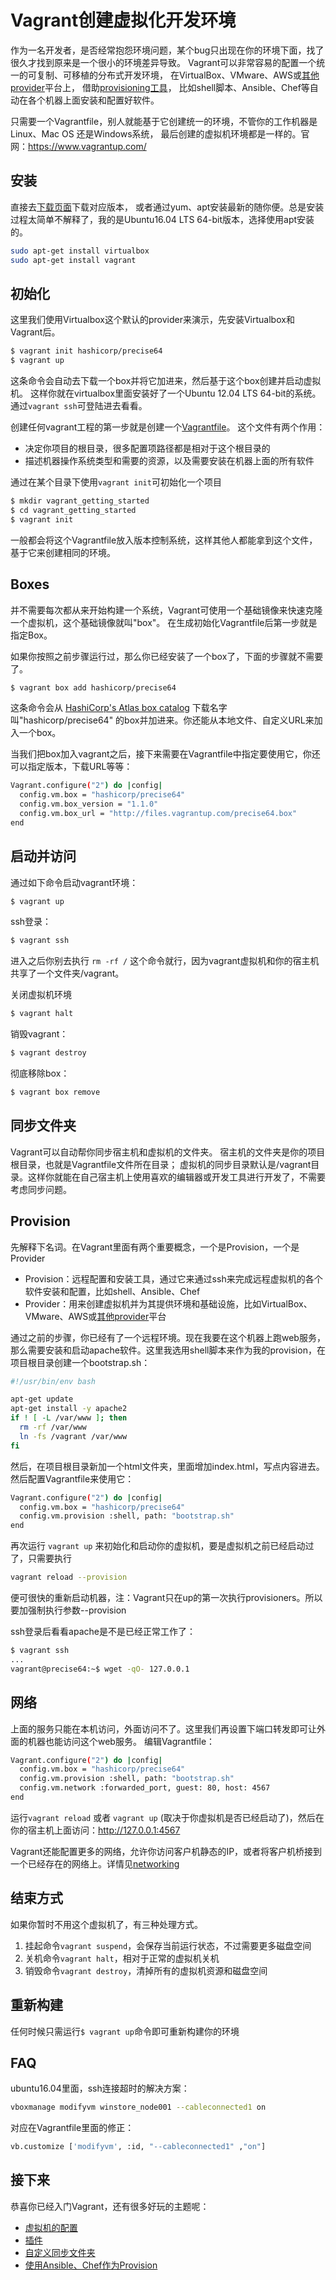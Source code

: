 # Vagrant创建虚拟化开发环境

作为一名开发者，是否经常抱怨环境问题，某个bug只出现在你的环境下面，找了很久才找到原来是一个很小的环境差异导致。 Vagrant可以非常容易的配置一个统一的可复制、可移植的分布式开发环境，
在VirtualBox、VMware、AWS或[其他provider](https://www.vagrantup.com/docs/providers/)平台上，
借助[provisioning工具](https://www.vagrantup.com/docs/provisioning/)，
比如shell脚本、Ansible、Chef等自动在各个机器上面安装和配置好软件。

只需要一个Vagrantfile，别人就能基于它创建统一的环境，不管你的工作机器是Linux、Mac OS 还是Windows系统， 最后创建的虚拟机环境都是一样的。官网：<https://www.vagrantup.com/>

## 安装

直接去[下载页面](https://www.vagrantup.com/downloads.html)下载对应版本，
或者通过yum、apt安装最新的随你便。总是安装过程太简单不解释了，我的是Ubuntu16.04 LTS 64-bit版本，选择使用apt安装的。

```bash
sudo apt-get install virtualbox
sudo apt-get install vagrant
```

## 初始化

这里我们使用Virtualbox这个默认的provider来演示，先安装Virtualbox和Vagrant后。

```bash
$ vagrant init hashicorp/precise64
$ vagrant up
```

这条命令会自动去下载一个box并将它加进来，然后基于这个box创建并启动虚拟机。 这样你就在virtualbox里面安装好了一个Ubuntu 12.04 LTS 64-bit的系统。通过`vagrant ssh`可登陆进去看看。

创建任何vagrant工程的第一步就是创建一个[Vagrantfile](https://www.vagrantup.com/docs/vagrantfile/)。
这个文件有两个作用：

* 决定你项目的根目录，很多配置项路径都是相对于这个根目录的
* 描述机器操作系统类型和需要的资源，以及需要安装在机器上面的所有软件

通过在某个目录下使用`vagrant init`可初始化一个项目

```bash
$ mkdir vagrant_getting_started
$ cd vagrant_getting_started
$ vagrant init
```

一般都会将这个Vagrantfile放入版本控制系统，这样其他人都能拿到这个文件，基于它来创建相同的环境。

## Boxes

并不需要每次都从来开始构建一个系统，Vagrant可使用一个基础镜像来快速克隆一个虚拟机，这个基础镜像就叫"box"。 在生成初始化Vagrantfile后第一步就是指定Box。

如果你按照之前步骤运行过，那么你已经安装了一个box了，下面的步骤就不需要了。

```bash
$ vagrant box add hashicorp/precise64
```

这条命令会从 [HashiCorp's Atlas box catalog](https://atlas.hashicorp.com/boxes/search) 下载名字叫"hashicorp/precise64"
的box并加进来。你还能从本地文件、自定义URL来加入一个box。

当我们把box加入vagrant之后，接下来需要在Vagrantfile中指定要使用它，你还可以指定版本，下载URL等等：

```bash
Vagrant.configure("2") do |config|
  config.vm.box = "hashicorp/precise64"
  config.vm.box_version = "1.1.0"
  config.vm.box_url = "http://files.vagrantup.com/precise64.box"
end
```

## 启动并访问

通过如下命令启动vagrant环境：

```bash
$ vagrant up
```

ssh登录：

```bash
$ vagrant ssh
```

进入之后你别去执行 `rm -rf /` 这个命令就行，因为vagrant虚拟机和你的宿主机共享了一个文件夹/vagrant。

关闭虚拟机环境

```bash
$ vagrant halt
```

销毁vagrant：

```bash
$ vagrant destroy
```

彻底移除box：

```bash
$ vagrant box remove
```

## 同步文件夹

Vagrant可以自动帮你同步宿主机和虚拟机的文件夹。 宿主机的文件夹是你的项目根目录，也就是Vagrantfile文件所在目录；
虚拟机的同步目录默认是/vagrant目录。这样你就能在自己宿主机上使用喜欢的编辑器或开发工具进行开发了，不需要考虑同步问题。

## Provision

先解释下名词。在Vagrant里面有两个重要概念，一个是Provision，一个是Provider

* Provision：远程配置和安装工具，通过它来通过ssh来完成远程虚拟机的各个软件安装和配置，比如shell、Ansible、Chef
* Provider：用来创建虚拟机并为其提供环境和基础设施，比如VirtualBox、VMware、AWS或[其他provider](https://www.vagrantup.com/docs/providers/)平台

通过之前的步骤，你已经有了一个远程环境。现在我要在这个机器上跑web服务，那么需要安装和启动apache软件。这里我选用shell脚本来作为我的provision，在项目根目录创建一个bootstrap.sh：

```bash
#!/usr/bin/env bash

apt-get update
apt-get install -y apache2
if ! [ -L /var/www ]; then
  rm -rf /var/www
  ln -fs /vagrant /var/www
fi
```

然后，在项目根目录新加一个html文件夹，里面增加index.html，写点内容进去。然后配置Vagrantfile来使用它：

```bash
Vagrant.configure("2") do |config|
  config.vm.box = "hashicorp/precise64"
  config.vm.provision :shell, path: "bootstrap.sh"
end
```

再次运行 `vagrant up` 来初始化和启动你的虚拟机，要是虚拟机之前已经启动过了，只需要执行

```bash
vagrant reload --provision
```

便可很快的重新启动机器，注：Vagrant只在up的第一次执行provisioners。所以要加强制执行参数--provision

ssh登录后看看apache是不是已经正常工作了：

```bash
$ vagrant ssh
...
vagrant@precise64:~$ wget -qO- 127.0.0.1
```

## 网络

上面的服务只能在本机访问，外面访问不了。这里我们再设置下端口转发即可让外面的机器也能访问这个web服务。 编辑Vagrantfile：

```bash
Vagrant.configure("2") do |config|
  config.vm.box = "hashicorp/precise64"
  config.vm.provision :shell, path: "bootstrap.sh"
  config.vm.network :forwarded_port, guest: 80, host: 4567
end
```

运行`vagrant reload` 或者 `vagrant up` (取决于你虚拟机是否已经启动了)，然后在你的宿主机上面访问：http://127.0.0.1:4567

Vagrant还能配置更多的网络，允许你访问客户机静态的IP，或者将客户机桥接到一个已经存在的网络上。详情见[networking](https://www.vagrantup.com/docs/networking/)

## 结束方式

如果你暂时不用这个虚拟机了，有三种处理方式。

1. 挂起命令`vagrant suspend`，会保存当前运行状态，不过需要更多磁盘空间
2. 关机命令`vagrant halt`，相对于正常的虚拟机关机
3. 销毁命令`vagrant destroy`，清掉所有的虚拟机资源和磁盘空间

## 重新构建

任何时候只需运行`$ vagrant up`命令即可重新构建你的环境

## FAQ

ubuntu16.04里面，ssh连接超时的解决方案：

```bash
vboxmanage modifyvm winstore_node001 --cableconnected1 on
```

对应在Vagrantfile里面的修正：

```bash
vb.customize ['modifyvm', :id, "--cableconnected1" ,"on"]
```

## 接下来

恭喜你已经入门Vagrant，还有很多好玩的主题呢：

* [虚拟机的配置](https://www.vagrantup.com/docs/virtualbox/)
* [插件](https://www.vagrantup.com/docs/plugins/)
* [自定义同步文件夹](https://www.vagrantup.com/docs/synced-folders/)
* [使用Ansible、Chef作为Provision](https://www.vagrantup.com/docs/provisioning/)

